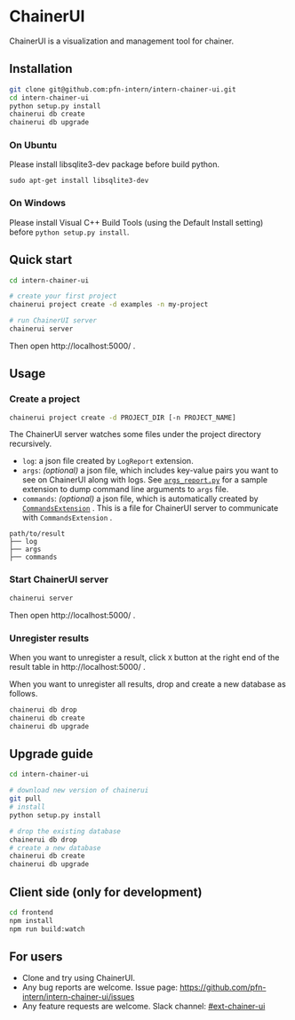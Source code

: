 # ChainerUI

ChainerUI is a visualization and management tool for chainer.

## Installation

```sh
git clone git@github.com:pfn-intern/intern-chainer-ui.git
cd intern-chainer-ui
python setup.py install
chainerui db create
chainerui db upgrade
```

### On Ubuntu
Please install libsqlite3-dev package before build python.

```
sudo apt-get install libsqlite3-dev
```

### On Windows
Please install Visual C++ Build Tools (using the Default Install setting) before `python setup.py install`.


## Quick start

```sh
cd intern-chainer-ui

# create your first project
chainerui project create -d examples -n my-project

# run ChainerUI server
chainerui server
```

Then open http://localhost:5000/ .


## Usage

### Create a project

```sh
chainerui project create -d PROJECT_DIR [-n PROJECT_NAME]
```

The ChainerUI server watches some files under the project directory recursively.

- `log`: a json file created by `LogReport` extension.
- `args`: *(optional)* a json file, which includes key-value pairs you want to see on ChainerUI along with logs. See [`args_report.py`](https://github.com/pfn-intern/intern-chainer-ui/blob/master/chainerui/extensions/args_report.py) for a sample extension to dump command line arguments to `args` file.
- `commands`: *(optional)* a json file, which is automatically created by [`CommandsExtension`](https://github.com/pfn-intern/intern-chainer-ui/blob/master/chainerui/extensions/commands_extension.py) . This is a file for ChainerUI server to communicate with `CommandsExtension` .

```
path/to/result
├── log
├── args
├── commands
```

### Start ChainerUI server

```sh
chainerui server
```

Then open http://localhost:5000/ .

### Unregister results

When you want to unregister a result, click `X` button at the right end of the result table in http://localhost:5000/ .

When you want to unregister all results, drop and create a new database as follows.

```sh
chainerui db drop
chainerui db create
chainerui db upgrade
```


## Upgrade guide

```sh
cd intern-chainer-ui

# download new version of chainerui
git pull
# install
python setup.py install

# drop the existing database
chainerui db drop
# create a new database
chainerui db create
chainerui db upgrade
```



## Client side (only for development)

```sh
cd frontend
npm install
npm run build:watch
```


## For users

- Clone and try using ChainerUI.
- Any bug reports are welcome. Issue page: https://github.com/pfn-intern/intern-chainer-ui/issues
- Any feature requests are welcome. Slack channel: [#ext-chainer-ui](https://preferred.slack.com/messages/ext-chainer-ui/)
